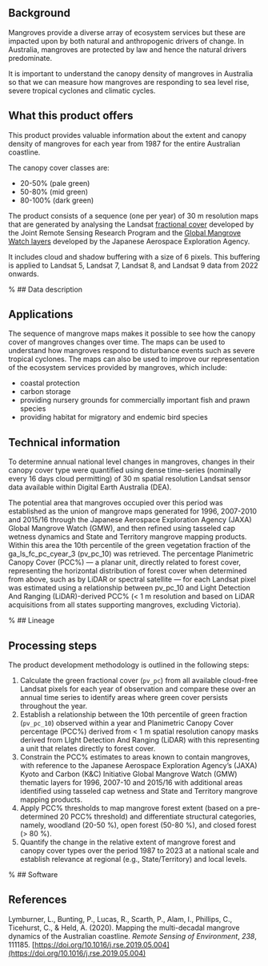 ## Background

Mangroves provide a diverse array of ecosystem services but these are impacted upon by both natural and anthropogenic drivers of change. In Australia, mangroves are protected by law and hence the natural drivers predominate.

It is important to understand the canopy density of mangroves in Australia so that we can measure how mangroves are responding to sea level rise, severe tropical cyclones and climatic cycles.

## What this product offers

This product provides valuable information about the extent and canopy density of mangroves for each year from 1987 for the entire Australian coastline.

The canopy cover classes are:
* 20-50% (pale green)
* 50-80% (mid green)
* 80-100% (dark green)

The product consists of a sequence (one per year) of 30 m resolution maps that are generated by analysing the Landsat [fractional cover](https://doi.org/10.6084/m9.figshare.94250.v1) developed by the Joint Remote Sensing Research Program and the [Global Mangrove Watch layers](https://doi.org/10.1071/MF13177) developed by the Japanese Aerospace Exploration Agency.

It includes cloud and shadow buffering with a size of 6 pixels. This buffering is applied to Landsat 5, Landsat 7, Landsat 8, and Landsat 9 data from 2022 onwards.

% ## Data description

## Applications

The sequence of mangrove maps makes it possible to see how the canopy cover of mangroves changes over time. The maps can be used to understand how mangroves respond to disturbance events such as severe tropical cyclones. The maps can also be used to improve our representation of the ecosystem services provided by mangroves, which include:
* coastal protection
* carbon storage
* providing nursery grounds for commercially important fish and prawn species
* providing habitat for migratory and endemic bird species

## Technical information

To determine annual national level changes in mangroves, changes in their canopy cover type were quantified using dense time-series (nominally every 16 days cloud permitting) of 30 m spatial resolution Landsat sensor data available within Digital Earth Australia (DEA).

The potential area that mangroves occupied over this period was established as the union of mangrove maps generated for 1996, 2007-2010 and 2015/16 through the Japanese Aerospace Exploration Agency (JAXA) Global Mangrove Watch (GMW), and then refined using tasseled cap wetness dynamics and State and Territory mangrove mapping products. Within this area the 10th percentile of the green vegetation fraction of the ga\_ls\_fc\_pc\_cyear\_3 (pv\_pc\_10) was retrieved. The percentage Planimetric Canopy Cover (PCC%) &mdash; a planar unit, directly related to forest cover, representing the horizontal distribution of forest cover when determined from above, such as by LiDAR or spectral satellite &mdash; for each Landsat pixel was estimated using a relationship between pv\_pc\_10 and Light Detection And Ranging (LiDAR)-derived PCC% (< 1 m resolution and based on LiDAR acquisitions from all states supporting mangroves, excluding Victoria).

% ## Lineage

## Processing steps

The product development methodology is outlined in the following steps:

<div class="processing-steps"></div>

1. Calculate the green fractional cover (`pv_pc`) from all available cloud-free Landsat pixels for each year of observation and compare these over an annual time series to identify areas where green cover persists throughout the year.
1. Establish a relationship between the 10th percentile of green fraction (`pv_pc_10`) observed within a year and Planimetric Canopy Cover percentage (PCC%) derived from < 1 m spatial resolution canopy masks derived from LIght Detection And Ranging (LiDAR) with this representing a unit that relates directly to forest cover.
1. Constrain the PCC% estimates to areas known to contain mangroves, with reference to the Japanese Aerospace Exploration Agency’s (JAXA) Kyoto and Carbon (K&C) Initiative Global Mangrove Watch (GMW) thematic layers for 1996, 2007-10 and 2015/16 with additional areas identified using tasseled cap wetness and State and Territory mangrove mapping products.
1. Apply PCC% thresholds to map mangrove forest extent (based on a pre-determined 20 PCC% threshold) and differentiate structural categories, namely, woodland (20-50 %), open forest (50-80 %), and closed forest (> 80 %).
1. Quantify the change in the relative extent of mangrove forest and canopy cover types over the period 1987 to 2023 at a national scale and establish relevance at regional (e.g., State/Territory) and local levels.

% ## Software

## References

Lymburner, L., Bunting, P., Lucas, R., Scarth, P., Alam, I., Phillips, C., Ticehurst, C., & Held, A. (2020). Mapping the multi-decadal mangrove dynamics of the Australian coastline. *Remote Sensing of Environment*, *238*, 111185. [https://doi.org/10.1016/j.rse.2019.05.004](https://doi.org/10.1016/j.rse.2019.05.004)

